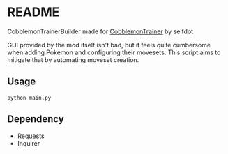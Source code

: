 # README

CobblemonTrainerBuilder made for [CobblemonTrainer](https://github.com/davo899/CobblemonTrainers) by selfdot

GUI provided by the mod itself isn't bad, but it feels quite cumbersome when adding Pokemon and configuring their movesets. This script aims to mitigate that by automating moveset creation.

## Usage

```commandline
python main.py
```

## Dependency

- Requests
- Inquirer